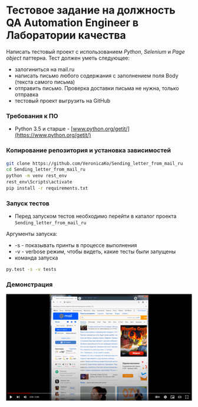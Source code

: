# Тестовое задание на должность QA Automation Engineer в Лаборатории качества 
Написать тестовый проект с использованием *Python*, *Selenium*
и *Page object* паттерна. Тест должен уметь следующее: 
- залогиниться на mail.ru 
- написать письмо любого содержания c заполнением поля Body
  (текста самого письма)
- отправить письмо. Проверка доставки письма не нужна, 
  только отправка
- тестовый проект выгрузить на GitHub

### Требования к ПО
- Python 3.5 и старше - [www.python.org/getit/](https://www.python.org/getit/)

### Копирование репозитория и установка зависимостей
```bash
git clone https://github.com/VeronicaKo/Sending_letter_from_mail_ru
cd Sending_letter_from_mail_ru
python -m venv rest_env
rest_env\Scripts\activate
pip install -r requirements.txt
```

### Запуск тестов
 - Перед запуском тестов необходимо перейти в каталог проекта `Sending_letter_from_mail_ru`
 
Аргументы запуска:
- -s - показывать принты в процессе выполнения
- -v - verbose режим, чтобы видеть, какие тесты были запущены
- команда запуска
```bash
py.test -s -v tests
```
### Демонстрация

[![Watch the video](for_video.png)](https://youtu.be/4nH_8J2U4PM)


